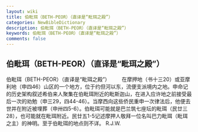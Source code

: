 ```yaml
---
layout: wiki
title: 伯毗珥（BETH-PEOR）（直译是“毗珥之殿”）
categories: NewBibleDictionary
description: 伯毗珥（BETH-PEOR）（直译是“毗珥之殿”）
keywords: 伯毗珥（BETH-PEOR）（直译是“毗珥之殿”）
comments: false
---
```


## 伯毗珥（BETH-PEOR）（直译是“毗珥之殿”）



伯毗珥（BETH-PEOR）（直译是“毗珥之殿”）
　　在摩押地（书十三20）或亚摩利地（申四46）山区的一个地方，位于约但河以东，流便支派境内之地。申命记的历史架构叙述希伯来人聚集在伯毗珥附近的毗斯迦山，在进入应许地之前接受最后一次的劝勉（申三29，四44-46）。当摩西向这些侨民重申一次律法后，他便去世并在附近被埋葬（申卅四5-6）。伯毗珥可能就是巴兰筑七座坛的毗珥（民廿三28），也可能就在毗珥附近。民廿五1-5记述摩押人敬拜一位名叫巴力毗珥（毗珥之主）的神明。至于伯毗珥的地点则不详。
R.J.W.



